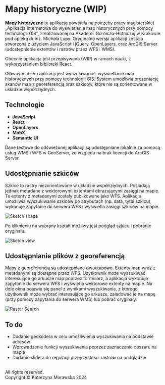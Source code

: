 # Mapy historyczne (WIP)

**Mapy historyczne** to aplikacja powstała na potrzeby pracy magisterskiej „Aplikacja internetowa do wyświetlania map historycznych przy pomocy technologii GIS”, zrealizowanej na Akademii Górniczo-Hutniczej w Krakowie pod opieką dr inż. Michała Lupy. Oryginalna wersja aplikacji została stworzona z użyciem JavaScript i jQuery, OpenLayers, oraz ArcGIS Server (udostępnienie extentów i rastrów przez WFS i WMS).

Obecnie aplikacja jest przepisywana (WIP) w ramach nauki, z wykorzystaniem biblioteki React.

Głównym celem aplikacji jest wyszukiwanie i wyświetlanie map historycznych przy pomocy technologii GIS. System umożliwia prezentację skanów map z georeferencją oraz szkiców, które nie są zorientowane w układzie współrzędnych.

## Technologie

- **JavaScript**
- **React**
- **OpenLayers**
- **MobX**
- **Semantic UI**

Dane testowe do odświeżonej aplikacji są udostępniane lokalnie za pomocą usług WMS i WFS w GeoServer, ze względu na brak licencji do ArcGIS Server.

## Udostępnianie szkiców

Szkice to rastry niezorientowane w układzie współrzędnych. Posiadają jednak metadane z wektorowymi extentami obrazującymi zasięgi na mapie. Te extenty z metadanymi zostały publikowane jako WFS. Aplikacja umożliwia wyszukiwanie szkiców po atrybutach (np. data, tytuł szkicu), wykonuje zapytanie do serwera WFS i wyświetla zasięgi szkiców na mapie.

![Sketch shape](/../../../natamora/blob/main/images/hist-maps/szkic.png)

Po kliknięciu na wybrany kształt możliwy jest podgląd szkicu i pobranie oryginału.

![Sketch view](/../../../natamora/blob/main/images/hist-maps/szkic-tif.png)

## Udostępnianie plików z georeferencją

Mapy z georeferencją są udostępniane dwuetapowo. Extenty map wraz z metadanymi są dostępne przez WFS. Użytkownik może wyszukiwać interesujące go arkusze map poprzez formularz, a aplikacja wykonuje zapytanie do serwera WFS i wyświetla wektorowe extenty na mapie. Na dole okna pojawia się panel z wynikami wyszukiwania, z którego użytkownik może wybrać interesujące go arkusze, załadować je na mapę (przy pomocy zapytania do serwera WMS)  lub pobrać oryginały.

![Raster Search](/../../../natamora/blob/main/images/hist-maps/raster_search.png)

## To do

- Dodanie geokodera w celu umożliwienia wyszukiwania na podstawie adresów
- Wprowadzenie funkcji wyszukiwania poprzez zaznaczenie obszaru na mapie
- Dodanie slidera do regulacji przejrzystości rastrów na podglądzie

##

All rights reserved.  
Copyright &copy; Katarzyna Morawska 2024

